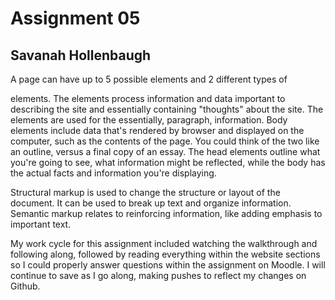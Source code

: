 # Assignment 05
## Savanah Hollenbaugh
A page can have up to 5 possible <head> elements and 2 different types of
<body> elements. The <head> elements process information and data important
to describing the site and essentially containing "thoughts" about the site.
The <body> elements are used for the essentially, paragraph, information.
Body elements include data that's rendered by browser and displayed on the computer,
such as the contents of the page. You could think of the two like an outline,
versus a final copy of an essay. The head elements outline what you're going to
see, what information might be reflected, while the body has the actual facts
and information you're displaying.

Structural markup is used to change the structure or layout of the document. It
can be used to break up text and organize information. Semantic markup relates
to reinforcing information, like adding emphasis to important text.

My work cycle for this assignment included watching the walkthrough and following
along, followed by reading everything within the website sections so I could
properly answer questions within the assignment on Moodle. I will continue to
save as I go along, making pushes to reflect my changes on Github.
